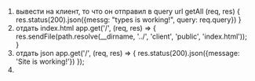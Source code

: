 1) вывести на клиент, то что он отправил в query url
    getAll (req, res) { res.status(200).json({messg: "types is working!", query: req.query})   }
2) отдать index.html
    app.get('/', (req, res) => { res.sendFile(path.resolve(__dirname, '../', 'client', 'public', 'index.html')); }
3) отдать json
    app.get('/', (req, res) => { res.status(200).json({message: 'Site is working!'}) });
4)
